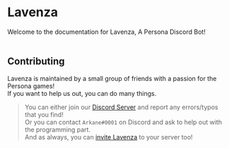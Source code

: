 # Lavenza
Welcome to the documentation for Lavenza, A Persona Discord Bot! <br>
<br>
## Contributing
Lavenza is maintained by a small group of friends with a passion for the Persona games! <br>
If you want to help us out, you can do many things. <br>
> You can either join our [Discord Server](https://discord.io/lavenza) and report any errors/typos that you find! <br>
> Or you can contact `Arkane#0001` on Discord and ask to help out with the programming part. <br>
And as always, you can [invite Lavenza](http://example.com) to your server too! <br>
<br>
